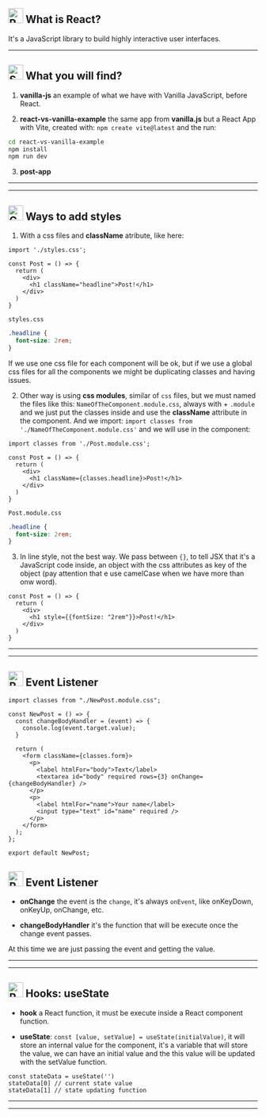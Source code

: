 ## <img width="30" height="30" src="https://img.icons8.com/bubbles/30/react.png" alt="React"/> What is React?

It's a JavaScript library to build highly interactive user interfaces.

---

## <img width="30" height="30" src="https://img.icons8.com/3d-fluency/30/search.png" alt="Search"/> What you will find?

1. **vanilla-js** an example of what we have with Vanilla JavaScript, before React.

2. **react-vs-vanilla-example** the same app from **vanilla.js** but a React App with Vite, created with: `npm create vite@latest` and the run:

```BASH
cd react-vs-vanilla-example
npm install
npm run dev
```

3. **post-app**

---
---

## <img width="30" height="30" src="https://img.icons8.com/external-others-bomsymbols-/30/external-colors-flat-02-digital-design-others-bomsymbols-.png" alt="Color palette"/> Ways to add styles

1. With a css files and **className** atribute, like here:

```JSX
import './styles.css';

const Post = () => {
  return (
    <div>
      <h1 className="headline">Post!</h1>
    </div>
  )
}
```

`styles.css`
```CSS
.headline {
  font-size: 2rem;
}
```

If we use one css file for each component will be ok, but if we use a global css files for all the components we might be duplicating classes and having issues.

2. Other way is using **css modules**, similar of `css` files, but we must named the files like this: `NameOfTheComponent.module.css`, always with + `.module` and we just put the classes inside and use the **className** attribute in the component. And we import: `import classes from './NameOfTheComponent.module.css'` and we will use in the component:

```JSX
import classes from './Post.module.css';

const Post = () => {
  return (
    <div>
      <h1 className={classes.headline}>Post!</h1>
    </div>
  )
}
```

`Post.module.css`
```CSS
.headline {
  font-size: 2rem;
}
```
3. In line style, not the best way. We pass between `{}`, to tell JSX that it's a JavaScript code inside, an object with the css attributes as key of the object (pay attention that e use camelCase when we have more than onw word).

```JSX
const Post = () => {
  return (
    <div>
      <h1 style={{fontSize: "2rem"}}>Post!</h1>
    </div>
  )
}
```
---
---

## <img width="30" height="30" src="https://img.icons8.com/bubbles/30/react.png" alt="React"/> Event Listener

```JSX
import classes from "./NewPost.module.css";

const NewPost = () => {
  const changeBodyHandler = (event) => {
    console.log(event.target.value);
  }

  return (
    <form className={classes.form}>
      <p>
        <label htmlFor="body">Text</label>
        <textarea id="body" required rows={3} onChange={changeBodyHandler} />
      </p>
      <p>
        <label htmlFor="name">Your name</label>
        <input type="text" id="name" required />
      </p>
    </form>
  );
};

export default NewPost;
```


## <img width="30" height="30" src="https://img.icons8.com/bubbles/30/react.png" alt="React"/> Event Listener

- **onChange** the event is the `change`, it's always `onEvent`, like onKeyDown, onKeyUp, onChange, etc.

- **changeBodyHandler** it's the function that will be execute once the change event passes. 

At this time we are just passing the event and getting the value.

---
---

## <img width="30" height="30" src="https://img.icons8.com/bubbles/30/react.png" alt="React"/> Hooks: useState

- **hook** a React function, it must be execute inside a React component function.

- **useState**: `const [value, setValue] = useState(initialValue)`, it will store an internal value for the component, it's a variable that will store the value, we can have an initial value and the this value will be updated with the setValue function.

```JSX
const stateData = useState('')
stateData[0] // current state value
stateData[1] // state updating function
```
---
---
